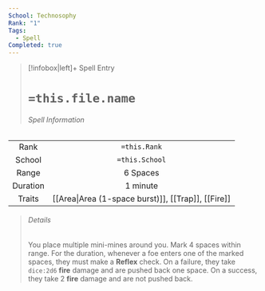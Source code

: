 ```yaml
---
School: Technosophy
Rank: "1"
Tags:
  - Spell
Completed: true
---
```

> [!infobox|left]+ Spell Entry
> # `=this.file.name`
> ###### Spell Information
|          |                                                  |
|:--------:|:------------------------------------------------:|
|   Rank   |                   `=this.Rank`                   |
|  School  |                  `=this.School`                  |
|  Range   |                     6 Spaces                     |
| Duration |                     1 minute                     |
|  Traits  | [[Area\|Area (1-space burst)]], [[Trap]], [[Fire]] |
> ###### *Details*
> You place multiple mini-mines around you. Mark 4 spaces within range.  For the duration, whenever a foe enters one of the marked spaces, they must make a **Reflex** check. On a failure, they take `dice:2d6` **fire** damage and are pushed back one space. On a success, they take 2 **fire** damage and are not pushed back.
